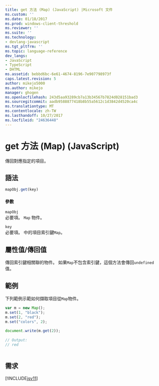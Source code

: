 ```yaml
---
title: get 方法 (Map) (JavaScript) |Microsoft 文件
ms.custom: ''
ms.date: 01/18/2017
ms.prod: windows-client-threshold
ms.reviewer: ''
ms.suite: ''
ms.technology:
- devlang-javascript
ms.tgt_pltfrm: ''
ms.topic: language-reference
dev_langs:
- JavaScript
- TypeScript
- DHTML
ms.assetid: bebbd6bc-6e61-4674-8196-7e907798973f
caps.latest.revision: 5
author: mikejo5000
ms.author: mikejo
manager: ghogen
ms.openlocfilehash: 243d5aa93289cb7a13b34567b7824d028151bad3
ms.sourcegitcommit: aadb9588877418b8b55a5612c1d3842d4520ca4c
ms.translationtype: MT
ms.contentlocale: zh-TW
ms.lasthandoff: 10/27/2017
ms.locfileid: "24636448"
---
```

# <a name="get-method-map-javascript"></a>get 方法 (Map) (JavaScript)
傳回對應指定的項目。  
  
## <a name="syntax"></a>語法  
  
```JavaScript  
mapObj.get(key)  
```  
  
#### <a name="parameters"></a>參數  
 `mapObj`  
 必要項。 `Map` 物件。  
  
 `key`  
 必要項。 中的項目索引鍵`Map`。  
  
## <a name="property-valuereturn-value"></a>屬性值/傳回值  
 傳回索引鍵相關聯的物件。 如果`Map`不包含索引鍵，這個方法會傳回`undefined`值。  
  
## <a name="example"></a>範例  
 下列範例示範如何擷取項目從`Map`物件。  
  
```JavaScript  
var m = new Map();  
m.set(1, "black");  
m.set(2, "red");  
m.set("colors", 2);  
  
document.write(m.get(2));  
  
// Output:  
// red  
  
```  
  
## <a name="requirements"></a>需求  
 [!INCLUDE[jsv11](../../javascript/reference/includes/jsv11-md.md)]